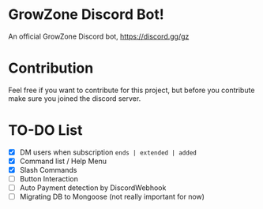 # GrowZone Discord Bot!

An official GrowZone Discord bot, https://discord.gg/gz

# Contribution

Feel free if you want to contribute for this project, but before you contribute make sure you joined the discord server.

# TO-DO List

- [x] DM users when subscription `ends | extended | added`
- [x] Command list / Help Menu
- [x] Slash Commands
- [ ] Button Interaction
- [ ] Auto Payment detection by DiscordWebhook
- [ ] Migrating DB to Mongoose (not really important for now)
